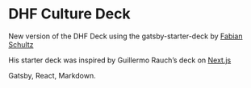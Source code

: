 # DHF Culture Deck

New version of the DHF Deck using the gatsby-starter-deck by [Fabian Schultz](@https://twitter.com/fschultz_)

His starter deck was inspired by Guillermo Rauch’s deck on [Next.js](https://deck.now.sh/)

Gatsby, React, Markdown.
